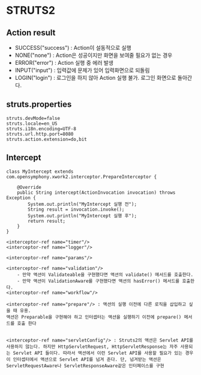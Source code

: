 # STRUTS2

## Action result

* SUCCESS\("success"\) : Action이 설동적으로 실행
* NONE\("none"\) : Action은 성공이지만 화면을 보여줄 필요가 없는 경우
* ERROR\("error"\) : Action 실행 중 에러 발생
* INPUT\("input"\) : 입력값에 문제가 있어 입력화면으로 되돌림
* LOGIN\("login"\) : 로그인을 하지 않아 Action 실행 불가. 로그인 화면으로 돌아간다.

## struts.properties

```text
struts.devMode=false
struts.locale=en_US
struts.i18n.encoding=UTF-8 
struts.url.http.port=8080 
struts.action.extension=do,bit
```

## Intercept

```text
class MyIntercept extends com.opensymphony.xwork2.interceptor.PrepareInterceptor {

    @Override
    public String intercept(ActionInvocation invocation) throws Exception {
        System.out.println("MyIntercept 실행 전");
        String result = invocation.invoke();
        System.out.println("MyIntercept 실행 후");
        return result;
    }
}
```

```text
<interceptor-ref name="timer"/>
<interceptor-ref name="logger"/>

<interceptor-ref name="params"/>

<interceptor-ref name="validation"/>
    - 만약 액션이 Validateable을 구현했다면 액션의 validate() 메서드를 호출한다.
    - 만약 액션이 ValidationAware를 구현했다면 액션의 hasError() 메서드를 호출한다.
<interceptor-ref name="workflow"/>

<interceptor-ref name="prepare"/> : 액션의 실행 이전에 다른 로직을 삽입하고 싶을 때 유용. 
액션은 Preparable을 구현해야 하고 인터셉터는 액션을 실행하기 이전에 prepare() 메서드를 호출 한다


<interceptor-ref name="servletConfig"/> : Struts2의 액션은 Servlet API를 사용하지 않는다. 하지만 HttpServletRequest, HttpServletResponse는 자주 사용되는 Servlet API 들이다. 따라서 액션에서 이런 Servlet API를 사용할 필요가 있는 경우 이 인터셉터에서 액션으로 Servlet API를 넘겨 준다. 단, 넘겨받는 액션은 ServletRequestAware나 ServletResponseAware같은 인터페이스를 구현
```

